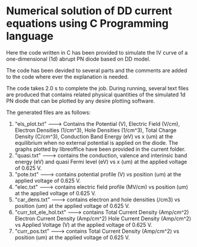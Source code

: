 # Numerical solution of DD current equations using C Programming language
Here the code written in C has been provided to simulate the IV curve of a one-dimensional (1d) abrupt PN diode based on DD model.

The code has been devided to several parts and the comments are added to the code where ever the explanation is needed.

The code takes 2.0 s to complete the job. During running, several text files are produced that contains related physical quantities of the simulated 1d PN diode that can be plotted by any desire plotting software. 

The generated files are as follows:

1) "els_plot.txt"     --->     Contains the Potential (V), Electric Field (V/cm), Electron Densities (1/cm^3), Hole Densities (1/cm^3), Total Charge Density (C/cm^3),	Conduction Band Energy (eV) vs x (um) at the equilibrium when no external potential is applied on the diode. The graphs plotted by libreoffice have been provided in the current folder. 
2) "quasi.txt" ---> contains the conduction, valence and interinsic band energy (eV) and quasi Fermi level (eV) vs x (um) at the applied voltage of 0.625 V.
3) "pote.txt"  ---> contains potential profile (V) vs position (um) at the applied voltage of 0.625 V.
4) "elec.txt"  ---> contains electric field profile (MV/cm) vs position (um) at the applied voltage of 0.625 V.
5) "car_dens.txt"  ---> contains electron and hole densities (/cm3) vs position (um) at the applied voltage of 0.625 V.
6) "curr_tot_ele_hol.txt"  ---> contains Total Current Density (Amp/cm^2)	Electron Current Density (Amp/cm^2)	Hole Current Density (Amp/cm^2) vs Applied Voltage (V) at the applied voltage of 0.625 V.
7) "curr_pos.txt"  ---> contains Total Current Density (Amp/cm^2) vs position (um) at the applied voltage of 0.625 V.
